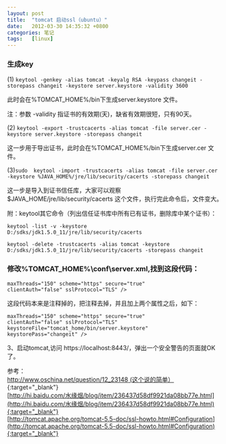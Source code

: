 ```yaml
---
layout: post
title:  "tomcat 启动ssl（ubuntu）"
date:   2012-03-30 14:35:32 +0800
categories: 笔记
tags:   [linux]
---
```


### 生成key 

(1) `keytool -genkey -alias tomcat -keyalg RSA -keypass changeit -storepass changeit -keystore server.keystore -validity 3600`

此时会在%TOMCAT_HOME%/bin下生成server.keystore 文件。

注：参数 -validity 指证书的有效期(天)，缺省有效期很短，只有90天。

(2) `keytool -export -trustcacerts -alias tomcat -file server.cer -keystore server.keystore -storepass changeit`

这一步用于导出证书，此时会在%TOMCAT_HOME%/bin下生成server.cer 文件。

(3)`sudo  keytool -import -trustcacerts -alias tomcat -file server.cer -keystore %JAVA_HOME%/jre/lib/security/cacerts -storepass changeit`

这一步是导入到证书信任库，大家可以观察$JAVA_HOME/jre/lib/security/cacerts 这个文件，执行完此命令后，文件变大。

附：keytool其它命令（列出信任证书库中所有已有证书，删除库中某个证书）：

`keytool -list -v -keystore D:/sdks/jdk1.5.0_11/jre/lib/security/cacerts`

`keytool -delete -trustcacerts -alias tomcat -keystore D:/sdks/jdk1.5.0_11/jre/lib/security/cacerts -storepass changeit`


### 修改%TOMCAT_HOME%\conf\server.xml,找到这段代码：

    maxThreads="150" scheme="https" secure="true"
    clientAuth="false" sslProtocol="TLS" />

这段代码本来是注释掉的，把注释去掉，并且加上两个属性之后，如下：

    maxThreads="150" scheme="https" secure="true"
    clientAuth="false" sslProtocol="TLS"
    keystoreFile="tomcat_home/bin/server.keystore"
    keystorePass="changeit" />

3、启动tomcat,访问 https://localhost:8443/，弹出一个安全警告的页面就OK了。

参考：             
[http://www.oschina.net/question/12_23148  (这个说的简单）](http://www.oschina.net/question/12_23148){:target="_blank"}            
[http://hi.baidu.com/水缘烟/blog/item/236437d58df9921da08bb77e.html](http://hi.baidu.com/水缘烟/blog/item/236437d58df9921da08bb77e.html){:target="_blank"}            
[http://tomcat.apache.org/tomcat-5.5-doc/ssl-howto.html#Configuration](http://tomcat.apache.org/tomcat-5.5-doc/ssl-howto.html#Configuration){:target="_blank"}